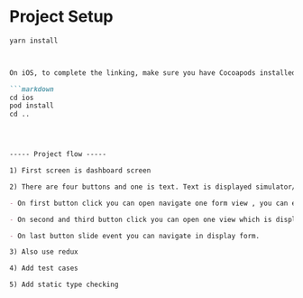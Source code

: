 # Project Setup

```markdown
yarn install



On iOS, to complete the linking, make sure you have Cocoapods installed. Then run:

```markdown
cd ios
pod install
cd ..




----- Project flow -----

1) First screen is dashboard screen

2) There are four buttons and one is text. Text is displayed simulator/emulator or real device info.

- On first button click you can open navigate one form view , you can enter your name and then press submit you can navigate back

- On second and third button click you can open one view which is display user information which is enter in displayform viewimageStyle1

- On last button slide event you can navigate in display form.

3) Also use redux

4) Add test cases

5) Add static type checking